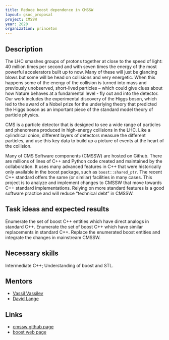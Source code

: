 ```yaml
---
title: Reduce boost dependence in CMSSW
layout: gsoc_proposal
project: CMSSW
year: 2020
organization: princeton
---
```


## Description

The LHC smashes groups of protons together at close to the speed of light: 40 million times per second and with seven times the energy of the most powerful accelerators built up to now. Many of these will just be glancing blows but some will be head on collisions and very energetic. When this happens some of the energy of the collision is turned into mass and previously unobserved, short-lived particles – which could give clues about how Nature behaves at a fundamental level - fly out and into the detector. Our work includes the experimental discovery of the Higgs boson, which led to the award of a Nobel prize for the underlying theory that predicted the Higgs boson as an important piece of the standard model theory of particle physics.

CMS is a particle detector that is designed to see a wide range of particles and phenomena produced in high-energy collisions in the LHC. Like a cylindrical onion, different layers of detectors measure the different particles, and use this key data to build up a picture of events at the heart of the collision.

Many of CMS Software components (CMSSW) are hosted on Github. There are millions of lines of C++ and Python code created and maintained by the collaboration. It uses many advanced features in C++ that were historically only available in the boost package, such as `boost::shared_ptr`. The recent C++ standard offers the same (or similar) facilities in many cases. This project is to analyze and implement changes to CMSSW that move towards C++ standard implementations. Relying on more standard features is a good software practice and will reduce “technical debt” in CMSSW.

## Task ideas and expected results

Enumerate the set of boost C++ entities which have direct analogs in standard C++. Enumerate the set of boost C++ which have similar replacements in standard C++. Replace the enumerated boost entities and integrate the changes in mainstream CMSSW.

## Necessary skills

Intermediate C++; Understanding of boost and STL.

## Mentors

  * [Vassil Vassilev](mailto:vvasilev@cern.ch)
  * [David Lange](mailto:David.Lange@cern.ch)

## Links

  * [cmssw github page](http://cms-sw.github.io/)
  * [boost web page](https://www.boost.org/)

